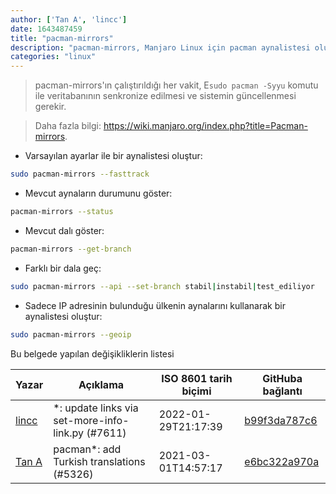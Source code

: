 ```yaml
---
author: ['Tan A', 'lincc']
date: 1643487459
title: "pacman-mirrors"
description: "pacman-mirrors, Manjaro Linux için pacman aynalistesi oluşturucu."
categories: "linux"
---
```

> pacman-mirrors'ın çalıştırıldığı her vakit, E`sudo pacman -Syyu` komutu ile veritabanının senkronize edilmesi ve sistemin güncellenmesi gerekir.

> Daha fazla bilgi: <https://wiki.manjaro.org/index.php?title=Pacman-mirrors>.

- Varsayılan ayarlar ile bir aynalistesi oluştur:

```bash
sudo pacman-mirrors --fasttrack
```

- Mevcut aynaların durumunu göster:

```bash
pacman-mirrors --status
```

- Mevcut dalı göster:

```bash
pacman-mirrors --get-branch
```

- Farklı bir dala geç:

```bash
sudo pacman-mirrors --api --set-branch stabil|instabil|test_ediliyor
```

- Sadece IP adresinin bulunduğu ülkenin aynalarını kullanarak bir aynalistesi oluştur:

```bash
sudo pacman-mirrors --geoip
```
Bu belgede yapılan değişikliklerin listesi


Yazar | Açıklama | ISO 8601 tarih biçimi | GitHuba bağlantı
------|-----|-----|-----
[lincc](mailto:46962923+blueskyson@users.noreply.github.com) | *: update links via set-more-info-link.py (#7611) | 2022-01-29T21:17:39 | [b99f3da787c6](https://github.com/tldr-pages/tldr/commit/b99f3da787c6f43a545b9cb5ebd8265b1367fbc4)
[Tan A](mailto:40173707+Yutyo@users.noreply.github.com) | pacman*: add Turkish translations (#5326) | 2021-03-01T14:57:17 | [e6bc322a970a](https://github.com/tldr-pages/tldr/commit/e6bc322a970aca9d969c454877fc7f06e400ef87)

